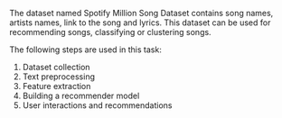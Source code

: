 The dataset named Spotify Million Song Dataset contains song names, artists names, link to the song and lyrics. This dataset can be used for recommending songs, classifying or clustering songs.

The following steps are used in this task:
1. Dataset collection
2. Text preprocessing
3. Feature extraction
4. Building a recommender model
5. User interactions and recommendations
